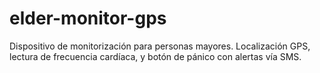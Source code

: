 # elder-monitor-gps
Dispositivo de monitorización para personas mayores. Localización GPS, lectura de frecuencia cardíaca, y botón de pánico con alertas vía SMS.
